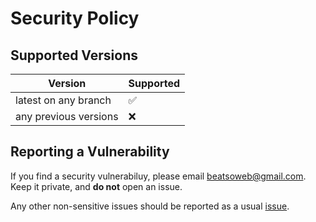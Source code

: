 # Security Policy

## Supported Versions


| Version               | Supported          |
| --------------------- | ------------------ |
| latest on any branch  | :white_check_mark: |
| any previous versions | :x:                |

## Reporting a Vulnerability

If you find a security vulnerabiluy, please email [beatsoweb@gmail.com](mailto:beatsoweb@gmail.com). Keep it private, and **do not** open an issue.

Any other non-sensitive issues should be reported as a usual [issue](https://github.com/Beatso/Picasso/issues/new).
